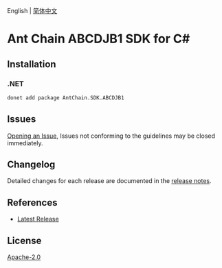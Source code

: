 English | [简体中文](README-CN.md)

# Ant Chain ABCDJB1 SDK for C#

## Installation

### .NET

```bash
donet add package AntChain.SDK.ABCDJB1
```

## Issues

[Opening an Issue](https://github.com/alipay/antchain-openapi-prod-sdk/issues/new), Issues not conforming to the guidelines may be closed immediately.

## Changelog

Detailed changes for each release are documented in the [release notes](./ChangeLog.md).

## References

* [Latest Release](https://github.com/alipay/antchain-openapi-prod-sdk/)

## License

[Apache-2.0](http://www.apache.org/licenses/LICENSE-2.0)
